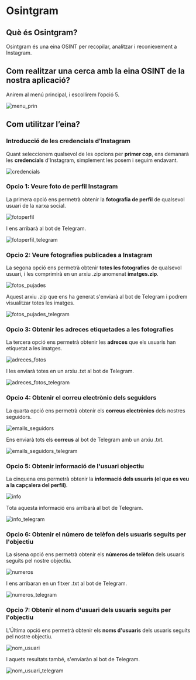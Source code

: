 # Osintgram

## Què és Osintgram?

Osintgram és una eina OSINT per recopilar, analitzar i reconiexement a Instagram.

## Com realitzar una cerca amb la eina OSINT de la nostra aplicació?

Anirem al menú principal, i escollirem l’opció 5.

![menu_prin](https://user-images.githubusercontent.com/56296299/169569773-43a38940-e204-4c5a-9fc6-295af992b146.png)

## Com utilitzar l’eina?

### Introducció de les credencials d'Instagram

Quant seleccionem qualsevol de les opcions per **primer cop**, ens demanarà les **credencials** d'Instagram, simplement les posem i seguim endavant.

![credencials](https://user-images.githubusercontent.com/92753159/169575206-b9874285-7d1c-4846-9360-257a93b7892f.png)

### Opcio 1: Veure foto de perfil Instagram

La primera opció ens permetrà obtenir la **fotografia de perfil** de qualsevol usuari de la xarxa social.

![fotoperfil](https://user-images.githubusercontent.com/56296299/169569725-b6782a6d-b586-42a3-b384-1cc0eb57c584.png)

I ens arribarà al bot de Telegram.

![fotoperfil_telegram](https://user-images.githubusercontent.com/56296299/169569734-c1315430-ca31-4f9d-958b-a968688ebd55.png)

### Opcio 2: Veure fotografies publicades a Instagram

La segona opció ens permetrà obtenir **totes les fotografies** de qualsevol usuari, i les comprimirà en un arxiu .zip anomenat **imatges.zip**.

![fotos_pujades](https://user-images.githubusercontent.com/56296299/169569748-4fcb9030-b119-40ff-b18d-6ab7a0c63d03.png)

Aquest arxiu .zip que ens ha generat s'enviarà al bot de Telegram i podrem visualitzar totes les imatges.

![fotos_pujades_telegram](https://user-images.githubusercontent.com/56296299/169569754-5fcbdbef-b930-4052-af28-405028887c8a.png)

### Opcio 3: Obtenir les adreces etiquetades a les fotografies

La tercera opció ens permetrà obtenir les **adreces** que els usuaris han etiquetat a les imatges.

![adreces_fotos](https://user-images.githubusercontent.com/56296299/169569689-a61ab3ee-b258-435d-aba4-98bc63b194ab.png)

I les enviarà totes en un arxiu .txt al bot de Telegram.

![adreces_fotos_telegram](https://user-images.githubusercontent.com/56296299/169569700-9830be45-2aec-4f15-9274-765ef41ea273.png)

### Opcio 4: Obtenir el correu electrònic dels seguidors

La quarta opció ens permetrà obtenir els **correus electrònics** dels nostres seguidors.

![emails_seguidors](https://user-images.githubusercontent.com/56296299/169569716-c40cd1f3-ad25-4ebe-abae-40c7c8c6e1eb.png)

Ens enviarà tots els **correus** al bot de Telegram amb un arxiu .txt.

![emails_seguidors_telegram](https://user-images.githubusercontent.com/56296299/169569721-2e5ecca3-30f2-4cfa-b2ed-8283d4987d98.png)

### Opcio 5: Obtenir informació de l'usuari objectiu

La cinquena ens permetrà obtenir la **informació dels usuaris (el que es veu a la capçalera del perfil)**.

![info](https://user-images.githubusercontent.com/56296299/169569764-1470eef8-a992-4b0e-9dec-9dd8aa15a117.png)

Tota aquesta informació ens arribarà al bot de Telegram.

![info_telegram](https://user-images.githubusercontent.com/56296299/169569769-7b8cf979-1cb8-41b6-b9b1-32a033e0e785.png)

### Opcio 6: Obtenir el número de telèfon dels usuaris seguits per l'objectiu

La sisena opció ens permetrà obtenir els **números de telèfon** dels usuaris seguits pel nostre objectiu.

![numeros](https://user-images.githubusercontent.com/56296299/169569797-1d0dfe16-cc13-4b64-af7c-8e678070f7fd.png)

I ens arribaran en un fitxer .txt al bot de Telegram.

![numeros_telegram](https://user-images.githubusercontent.com/56296299/169569802-019a106b-e8a9-49be-9e1f-b33feb28b592.png)

### Opcio 7: Obtenir el nom d'usuari dels usuaris seguits per l'objectiu

L'Última opció ens permetrà obtenir els **noms d'usuaris** dels usuaris seguits pel nostre objectiu.

![nom_usuari](https://user-images.githubusercontent.com/56296299/169569781-46251778-9baf-4594-893c-7477265b386e.png)

I aquets resultats també, s'enviaràn al bot de Telegram.

![nom_usuari_telegram](https://user-images.githubusercontent.com/56296299/169569788-cf563857-aec8-4435-a60c-53aaedee57e1.png)
